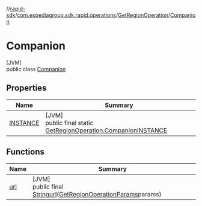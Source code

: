 //[rapid-sdk](../../../../index.md)/[com.expediagroup.sdk.rapid.operations](../../index.md)/[GetRegionOperation](../index.md)/[Companion](index.md)

# Companion

[JVM]\
public class [Companion](index.md)

## Properties

| Name | Summary |
|---|---|
| [INSTANCE](index.md#232079579%2FProperties%2F700308213) | [JVM]<br>public final static [GetRegionOperation.Companion](index.md)[INSTANCE](index.md#232079579%2FProperties%2F700308213) |

## Functions

| Name | Summary |
|---|---|
| [url](url.md) | [JVM]<br>public final [String](https://docs.oracle.com/javase/8/docs/api/java/lang/String.html)[url](url.md)([GetRegionOperationParams](../../-get-region-operation-params/index.md)params) |

